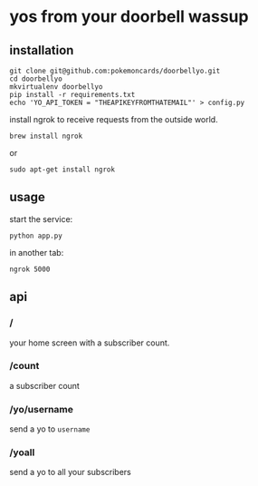 # yos from your doorbell wassup

## installation

    git clone git@github.com:pokemoncards/doorbellyo.git
    cd doorbellyo
    mkvirtualenv doorbellyo
    pip install -r requirements.txt
    echo 'YO_API_TOKEN = "THEAPIKEYFROMTHATEMAIL"' > config.py

install ngrok to receive requests from the outside world.

    brew install ngrok

or

    sudo apt-get install ngrok

## usage
start the service:

    python app.py

in another tab:

    ngrok 5000

## api
### /
your home screen with a subscriber count.

### /count
a subscriber count

### /yo/username
send a yo to `username`

### /yoall
send a yo to all your subscribers

